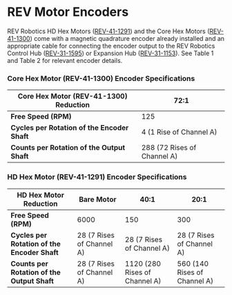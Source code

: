 # REV Motor Encoders

‌REV Robotics HD Hex Motors ([REV-41-1291](https://www.revrobotics.com/rev-41-1301/)) and the Core Hex Motors ([REV-41-1300](https://www.revrobotics.com/rev-41-1300/)) come with a magnetic quadrature encoder already installed and an appropriate cable for connecting the encoder output to the REV Robotics Control Hub ([REV-31-1595](https://www.revrobotics.com/rev-31-1595/)) or Expansion Hub ([REV-31-1153](https://www.revrobotics.com/rev-31-1153/)). See Table 1 and Table 2 for relevant encoder details.‌&#x20;

### Core Hex Motor (REV-41-1300) Encoder Specifications

| **Core Hex Motor (REV-41-1300) Reduction**   | 72:1                        |
| -------------------------------------------- | --------------------------- |
| **Free Speed (RPM)**                         | 125                         |
| **Cycles per Rotation of the Encoder Shaft** | 4 (1 Rise of Channel A)     |
| **Counts per Rotation of the Output Shaft**  | 288 (72 Rises of Channel A) |

### ‌HD Hex Motor (REV-41-1291) Encoder Specifications

| **HD Hex Motor Reduction**                   | Bare Motor                | 40:1                          | 20:1                         |
| -------------------------------------------- | ------------------------- | ----------------------------- | ---------------------------- |
| **Free Speed (RPM)**                         | 6000                      | 150                           | 300                          |
| **Cycles per Rotation of the Encoder Shaft** | 28 (7 Rises of Channel A) | 28 (7 Rises of Channel A)     | 28 (7 Rises of Channel A)    |
| **Counts per Rotation of the Output Shaft**  | 28 (7 Rises of Channel A) | 1120 (280 Rises of Channel A) | 560 (140 Rises of Channel A) |
